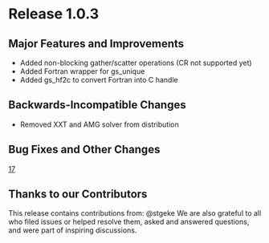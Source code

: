 # Release 1.0.3

## Major Features and Improvements
* Added non-blocking gather/scatter operations (CR not supported yet)
* Added Fortran wrapper for gs_unique
* Added gs_hf2c to convert Fortran into C handle

## Backwards-Incompatible Changes 
* Removed XXT and AMG solver from distribution

## Bug Fixes and Other Changes

[17](https://github.com/gslib/gslib/issues/17)

## Thanks to our Contributors
This release contains contributions from: @stgeke 
We are also grateful to all who filed issues or helped resolve them, asked and answered questions, and were part of inspiring discussions.
